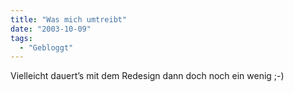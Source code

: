 ```yaml
---
title: "Was mich umtreibt"
date: "2003-10-09"
tags:
  - "Gebloggt"
---
```


Vielleicht dauert’s mit dem Redesign dann doch noch ein wenig ;-)
